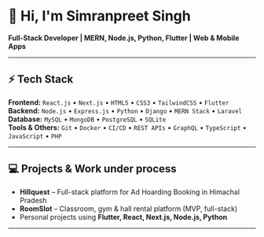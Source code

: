 # 👋 Hi, I'm Simranpreet Singh

**Full-Stack Developer | MERN, Node.js, Python, Flutter | Web & Mobile Apps**

---

## ⚡ Tech Stack

**Frontend:** `React.js` • `Next.js` • `HTML5` • `CSS3` • `TailwindCSS` • `Flutter`  
**Backend:** `Node.js` • `Express.js` • `Python` • `Django` • `MERN Stack`  • `Laravel`
**Database:** `MySQL` • `MongoDB` • `PostgreSQL` • `SQLite`  
**Tools & Others:** `Git` • `Docker` • `CI/CD` • `REST APIs` • `GraphQL` • `TypeScript` • `JavaScript` • `PHP`  

---

## 💻 Projects & Work under process

- **Hillquest** – Full-stack platform for Ad Hoarding Booking in Himachal Pradesh  
- **RoomSlot** – Classroom, gym & hall rental platform (MVP, full-stack)  
- Personal projects using **Flutter, React, Next.js, Node.js, Python**  

---
